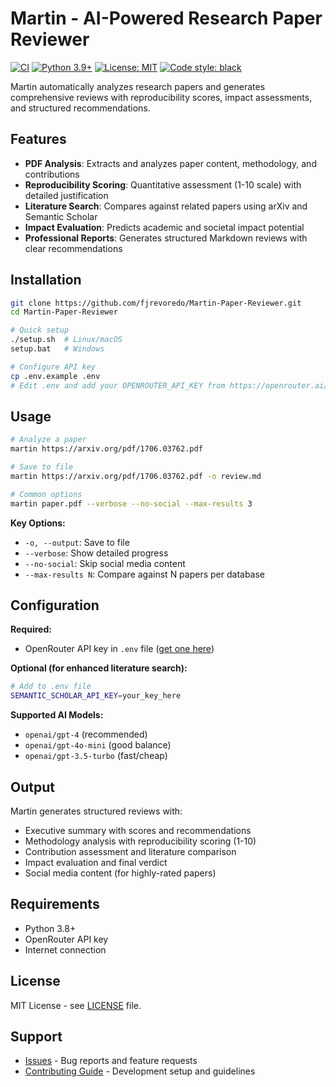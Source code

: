 # Martin - AI-Powered Research Paper Reviewer

[![CI](https://github.com/fjrevoredo/Martin-Paper-Reviewer/actions/workflows/ci.yml/badge.svg?branch=master)](https://github.com/fjrevoredo/Martin-Paper-Reviewer/actions/workflows/ci.yml)
[![Python 3.9+](https://img.shields.io/badge/python-3.9+-blue.svg)](https://www.python.org/downloads/)
[![License: MIT](https://img.shields.io/badge/License-MIT-yellow.svg)](https://opensource.org/licenses/MIT)
[![Code style: black](https://img.shields.io/badge/code%20style-black-000000.svg)](https://github.com/psf/black)

Martin automatically analyzes research papers and generates comprehensive reviews with reproducibility scores, impact assessments, and structured recommendations.

## Features

- **PDF Analysis**: Extracts and analyzes paper content, methodology, and contributions
- **Reproducibility Scoring**: Quantitative assessment (1-10 scale) with detailed justification  
- **Literature Search**: Compares against related papers using arXiv and Semantic Scholar
- **Impact Evaluation**: Predicts academic and societal impact potential
- **Professional Reports**: Generates structured Markdown reviews with clear recommendations

## Installation

```bash
git clone https://github.com/fjrevoredo/Martin-Paper-Reviewer.git
cd Martin-Paper-Reviewer

# Quick setup
./setup.sh  # Linux/macOS
setup.bat   # Windows

# Configure API key
cp .env.example .env
# Edit .env and add your OPENROUTER_API_KEY from https://openrouter.ai/keys
```

## Usage

```bash
# Analyze a paper
martin https://arxiv.org/pdf/1706.03762.pdf

# Save to file
martin https://arxiv.org/pdf/1706.03762.pdf -o review.md

# Common options
martin paper.pdf --verbose --no-social --max-results 3
```

**Key Options:**
- `-o, --output`: Save to file
- `--verbose`: Show detailed progress  
- `--no-social`: Skip social media content
- `--max-results N`: Compare against N papers per database

## Configuration

**Required:**
- OpenRouter API key in `.env` file ([get one here](https://openrouter.ai/keys))

**Optional (for enhanced literature search):**
```bash
# Add to .env file
SEMANTIC_SCHOLAR_API_KEY=your_key_here
```

**Supported AI Models:**
- `openai/gpt-4` (recommended)
- `openai/gpt-4o-mini` (good balance)  
- `openai/gpt-3.5-turbo` (fast/cheap)

## Output

Martin generates structured reviews with:
- Executive summary with scores and recommendations
- Methodology analysis with reproducibility scoring (1-10)
- Contribution assessment and literature comparison
- Impact evaluation and final verdict
- Social media content (for highly-rated papers)

## Requirements

- Python 3.8+
- OpenRouter API key
- Internet connection

## License

MIT License - see [LICENSE](LICENSE) file.

## Support

- [Issues](https://github.com/fjrevoredo/Martin-Paper-Reviewer/issues) - Bug reports and feature requests
- [Contributing Guide](CONTRIBUTING.md) - Development setup and guidelines